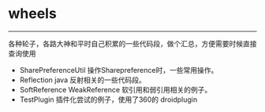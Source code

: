 # wheels
----
各种轮子，各路大神和平时自己积累的一些代码段，做个汇总，方便需要时候直接查询使用

* SharePreferenceUtil  操作Sharepreference时，一些常用操作。
* Reflection  java 反射相关的一些代码段。
* SoftReference WeakReference 软引用和弱引用相关的例子。
* TestPlugin 插件化尝试的例子，使用了360的 droidplugin